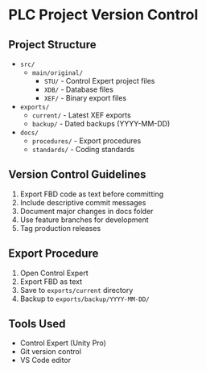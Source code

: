 # PLC Project Version Control

## Project Structure
- `src/`
  - `main/original/`
    - `STU/` - Control Expert project files
    - `XDB/` - Database files
    - `XEF/` - Binary export files
- `exports/`
  - `current/` - Latest XEF exports
  - `backup/` - Dated backups (YYYY-MM-DD)
- `docs/`
  - `procedures/` - Export procedures
  - `standards/` - Coding standards

## Version Control Guidelines
1. Export FBD code as text before committing
2. Include descriptive commit messages
3. Document major changes in docs folder
4. Use feature branches for development
5. Tag production releases

## Export Procedure
1. Open Control Expert
2. Export FBD as text
3. Save to `exports/current` directory
4. Backup to `exports/backup/YYYY-MM-DD/`

## Tools Used
- Control Expert (Unity Pro)
- Git version control
- VS Code editor